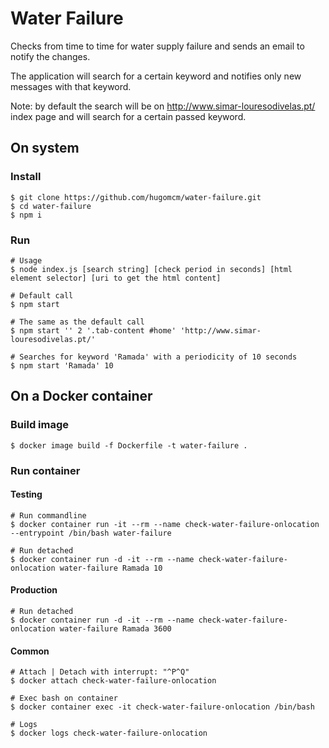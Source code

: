 # Water Failure

Checks from time to time for water supply failure and sends an email to notify the changes.

The application will search for a certain keyword and notifies only new messages with that keyword.

Note: by default the search will be on http://www.simar-louresodivelas.pt/ index page and will search for a certain passed keyword.

## On system

### Install

```
$ git clone https://github.com/hugomcm/water-failure.git
$ cd water-failure
$ npm i
```

### Run

```
# Usage
$ node index.js [search string] [check period in seconds] [html element selector] [uri to get the html content]
```

```
# Default call
$ npm start
```

```
# The same as the default call
$ npm start '' 2 '.tab-content #home' 'http://www.simar-louresodivelas.pt/'
```

```
# Searches for keyword 'Ramada' with a periodicity of 10 seconds
$ npm start 'Ramada' 10
```

## On a Docker container

### Build image

```
$ docker image build -f Dockerfile -t water-failure .
```

### Run container

#### Testing

```
# Run commandline
$ docker container run -it --rm --name check-water-failure-onlocation --entrypoint /bin/bash water-failure
```

```
# Run detached
$ docker container run -d -it --rm --name check-water-failure-onlocation water-failure Ramada 10
```

#### Production

```
# Run detached
$ docker container run -d -it --rm --name check-water-failure-onlocation water-failure Ramada 3600
```

#### Common

```
# Attach | Detach with interrupt: "^P^Q"
$ docker attach check-water-failure-onlocation
```

```
# Exec bash on container
$ docker container exec -it check-water-failure-onlocation /bin/bash
```

```
# Logs
$ docker logs check-water-failure-onlocation
```
